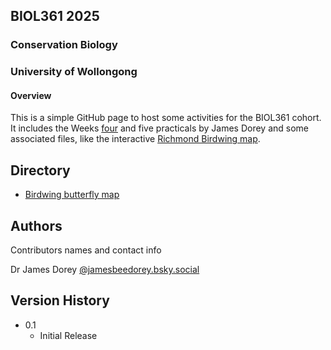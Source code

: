 
<!-- README.md is generated from README.Rmd. Please edit that file -->

## **BIOL361** 2025

### Conservation Biology

### University of Wollongong

#### **Overview**

This is a simple GitHub page to host some activities for the BIOL361
cohort. It includes the Weeks [four](DoreyPrac1/Prac1_BIOL361.html) and
five practicals by James Dorey and some associated files, like the
interactive [Richmond Birdwing
map](https://jbdorey.github.io/BIOL361_25/Ornithoptera%20richmondia.html).

## Directory

- [Birdwing butterfly
  map](https://jbdorey.github.io/BIOL361_25/Ornithoptera%20richmondia.html)

## Authors

Contributors names and contact info

Dr James Dorey
[@jamesbeedorey.bsky.social](%5Bhttps://twitter.com/dompizzie%5D(https://bsky.app/profile/jamesbeedorey.bsky.social))

## Version History

- 0.1
  - Initial Release

